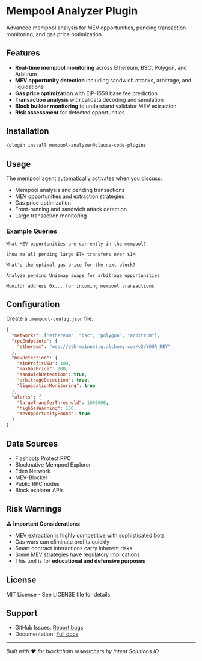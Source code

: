 # Mempool Analyzer Plugin

Advanced mempool analysis for MEV opportunities, pending transaction monitoring, and gas price optimization.

## Features

- **Real-time mempool monitoring** across Ethereum, BSC, Polygon, and Arbitrum
- **MEV opportunity detection** including sandwich attacks, arbitrage, and liquidations
- **Gas price optimization** with EIP-1559 base fee prediction
- **Transaction analysis** with calldata decoding and simulation
- **Block builder monitoring** to understand validator MEV extraction
- **Risk assessment** for detected opportunities

## Installation

```bash
/plugin install mempool-analyzer@claude-code-plugins
```

## Usage

The mempool agent automatically activates when you discuss:
- Mempool analysis and pending transactions
- MEV opportunities and extraction strategies
- Gas price optimization
- Front-running and sandwich attack detection
- Large transaction monitoring

### Example Queries

```
What MEV opportunities are currently in the mempool?

Show me all pending large ETH transfers over $1M

What's the optimal gas price for the next block?

Analyze pending Uniswap swaps for arbitrage opportunities

Monitor address 0x... for incoming mempool transactions
```

## Configuration

Create a `.mempool-config.json` file:

```json
{
  "networks": ["ethereum", "bsc", "polygon", "arbitrum"],
  "rpcEndpoints": {
    "ethereum": "wss://eth-mainnet.g.alchemy.com/v2/YOUR_KEY"
  },
  "mevDetection": {
    "minProfitUSD": 100,
    "maxGasPrice": 200,
    "sandwichDetection": true,
    "arbitrageDetection": true,
    "liquidationMonitoring": true
  },
  "alerts": {
    "largeTransferThreshold": 1000000,
    "highGasWarning": 150,
    "mevOpportunityFound": true
  }
}
```

## Data Sources

- Flashbots Protect RPC
- Blocknative Mempool Explorer
- Eden Network
- MEV-Blocker
- Public RPC nodes
- Block explorer APIs

## Risk Warnings

⚠️ **Important Considerations**:
- MEV extraction is highly competitive with sophisticated bots
- Gas wars can eliminate profits quickly
- Smart contract interactions carry inherent risks
- Some MEV strategies have regulatory implications
- This tool is for **educational and defensive purposes**

## License

MIT License - See LICENSE file for details

## Support

- GitHub Issues: [Report bugs](https://github.com/jeremylongshore/claude-code-plugins/issues)
- Documentation: [Full docs](https://docs.claude-code-plugins.com)

---

*Built with ❤️ for blockchain researchers by Intent Solutions IO*
